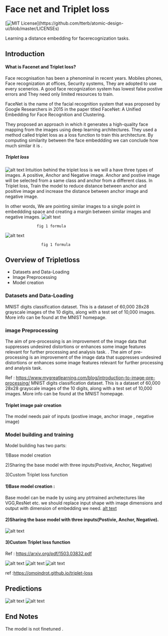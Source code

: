 
# Face net and Triplet loss 

[![MIT License](https://img.shields.io/apm/l/atomic-design-ui.svg?)](https://github.com/tterb/atomic-design-ui/blob/master/LICENSEs)

Learning a distance embedding for facerecognization tasks. 


## Introduction 

#### What is  Facenet and Triplet loss?
Face recognisation has been a phenominal in recent years. Mobiles phones, Face recognization at offices, Security systems, They are adopted to use every scenerios. A good face recognization system has lowest false postive errors and They need only limited resources to train.

FaceNet is the name of the facial recognition system that was proposed by Google Researchers in 2015 in the paper titled FaceNet: A Unified Embedding for Face Recognition and Clustering. 

They proposed an approach in which it generates a high-quality face mapping from the images using deep learning architectures. They used a method called triplet loss as a loss function to train this architecture.
By computing similarity between the face embeddding we can conclude how much similar it is .

##### Triplet loss

![alt text](https://raw.githubusercontent.com/vivekalex61/insightsearch/master/test/overall_sentiments.png)
Intuition behind the triplet loss is we will a have three types of images. A positive, Anchor and Negative image.
Anchor and postive  image will be selected from a same class and anchor from a different class.
In Triplet loss, Train the model to reduce distance between anchor and positive image and increase the distance between anchor image and negative image.

In other words, We are pointing similar images to a single point in embeddding space and creating a margin between similar images and negative images.
![alt text](https://raw.githubusercontent.com/vivekalex61/insightsearch/master/test/overall_sentiments.png)                      
                  
                  fig 1 formula
![alt text](https://raw.githubusercontent.com/vivekalex61/insightsearch/master/test/overall_sentiments.png)

                    fig 1 formula
## Overview of Tripletloss
- Datasets and Data-Loading
- Image Preprocessing
- Model creation

### Datasets and Data-Loading

MNIST digits classification dataset. This is a dataset of 60,000 28x28 grayscale images of the 10 digits, along with a test set of 10,000 images. More info can be found at the MNIST homepage.
### image Preprocessing

The aim of pre-processing is an improvement of the image data that suppresses undesired distortions or enhances some image features relevant for further processing and analysis task.
. The aim of pre-processing is an improvement of the image data that suppresses undesired distortions or enhances some image features relevant for further processing and analysis task. 
 
Ref : https://www.mygreatlearning.com/blog/introduction-to-image-pre-processing/
MNIST digits classification dataset. This is a dataset of 60,000 28x28 grayscale images of the 10 digits, along with a test set of 10,000 images. More info can be found at the MNIST homepage.
#### Triplet image pair creation
The model needs pair of inputs (postive image, anchor image , negative image)

### Model building and training

Model building has two parts:

1)Base model creation 

2)Sharing the base model with three inputs(Postivie, Anchor, Negative)

3)Custom Triplet loss function 
#### 1)Base model creation :
Base model can be made by using any ptrtrained archetectures like VGG,ResNet etc.
we should replace input shape with image dimensions and output with dimension of embedding we need.
[alt text](https://raw.githubusercontent.com/vivekalex61/insightsearch/master/test/overall_sentiments.png)

#### 2)Sharing the base model with three inputs(Postivie, Anchor, Negative).
![alt text](https://raw.githubusercontent.com/vivekalex61/insightsearch/master/test/overall_sentiments.png)
#### 3)Custom Triplet loss function 

Ref : https://arxiv.org/pdf/1503.03832.pdf

![alt text](https://raw.githubusercontent.com/vivekalex61/insightsearch/master/test/overall_sentiments.png)
![alt text](https://raw.githubusercontent.com/vivekalex61/insightsearch/master/test/overall_sentiments.png)
![alt text](https://raw.githubusercontent.com/vivekalex61/insightsearch/master/test/overall_sentiments.png)


ref :https://omoindrot.github.io/triplet-loss
## Predictions
![alt text](https://raw.githubusercontent.com/vivekalex61/insightsearch/master/test/overall_sentiments.png)
![alt text](https://raw.githubusercontent.com/vivekalex61/insightsearch/master/test/overall_sentiments.png)


## End Notes

The model is not finetuned .